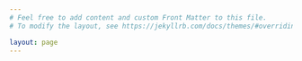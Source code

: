 ```yaml
---
# Feel free to add content and custom Front Matter to this file.
# To modify the layout, see https://jekyllrb.com/docs/themes/#overriding-theme-defaults

layout: page
---
```

<style>
 #masthead {
  color: white;
  white-space: nowrap;
  background-image: url("C:\Users\matthew.morris.WINTERSISD\Home_OneDrive\OneDrive\Documents\GitHub_Folders\GitHub\morris\morris\PCB_Image.jpg");
  background-size: cover;
  background-attachment: fixed;
  background-repeat: no-repeat;
  background-position: center center;
  height: 100px;
}

</style>

